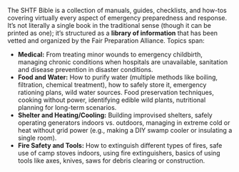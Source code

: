 The SHTF Bible is a collection of manuals, guides, checklists, and how-tos covering virtually every aspect of emergency preparedness and response. It’s not literally a single book in the traditional sense (though it can be printed as one); it’s structured as a **library of information** that has been vetted and organized by the Fair Preparation Alliance. Topics span:  
- **Medical:** From treating minor wounds to emergency childbirth, managing chronic conditions when hospitals are unavailable, sanitation and disease prevention in disaster conditions.  
- **Food and Water:** How to purify water (multiple methods like boiling, filtration, chemical treatment), how to safely store it, emergency rationing plans, wild water sources. Food preservation techniques, cooking without power, identifying edible wild plants, nutritional planning for long-term scenarios.  
- **Shelter and Heating/Cooling:** Building improvised shelters, safely operating generators indoors vs. outdoors, managing in extreme cold or heat without grid power (e.g., making a DIY swamp cooler or insulating a single room).  
- **Fire Safety and Tools:** How to extinguish different types of fires, safe use of camp stoves indoors, using fire extinguishers, basics of using tools like axes, knives, saws for debris clearing or construction.